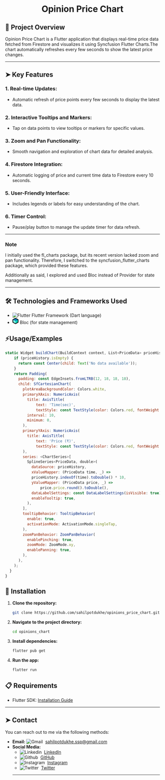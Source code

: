 <!-- Project Title -->

<h1 align="center">Opinion Price Chart</h1>


## 🔰 Project Overview
Opinion Price Chart is a Flutter application that displays real-time price data fetched from Firestore and visualizes it using Syncfusion Flutter Charts.The chart automatically refreshes every few seconds to show the latest price changes.


---
## ➤ Key Features

### 1. Real-time Updates:
 - Automatic refresh of price points every few seconds to display the latest data.
### 2. Interactive Tooltips and Markers: 
- Tap on data points to view tooltips or markers for specific values.
### 3. Zoom and Pan Functionality: 
 - Smooth navigation and exploration of chart data for detailed analysis.
### 4. Firestore Integration:
 - Automatic logging of price and current time data to Firestore every 10 seconds.
### 5. User-Friendly Interface:
 - Includes legends or labels for easy understanding of the chart.
### 6. Timer Control:
- Pause/play button to manage the update timer for data refresh.

---
### Note

I initially used the fl_charts package, but its recent version lacked zoom and pan functionality. Therefore, I switched to the syncfusion_flutter_charts package, which provided these features.

Additionally as said, I explored and used Bloc instead of Provider for state management.

---
## 🛠 Technologies and Frameworks Used
- <img src="https://user-images.githubusercontent.com/25181517/186150365-da1eccce-6201-487c-8649-45e9e99435fd.png" alt="Flutter" width="20" height="20"> Flutter Framework (Dart language)
- <img src="readmeimages/bloclogo.png" alt="Bloc" width="20" height="20"> Bloc (for state management)



## ⚡Usage/Examples

```javascript
static Widget buildChart(BuildContext context, List<PriceData> priceHistory) {
    if (priceHistory.isEmpty) {
      return const Center(child: Text('No data available'));
    }
    return Padding(
      padding: const EdgeInsets.fromLTRB(12, 18, 18, 18),
      child: SfCartesianChart(
        plotAreaBackgroundColor: Colors.white,
        primaryXAxis: NumericAxis(
          title: AxisTitle(
              text: 'Time(sec)',
              textStyle: const TextStyle(color: Colors.red, fontWeight: FontWeight.bold)),
          interval: 10,
          minimum: 0,
        ),
        primaryYAxis: NumericAxis(
          title: AxisTitle(
              text: 'Price (₹)',
              textStyle: const TextStyle(color: Colors.red, fontWeight: FontWeight.bold)),
        ),
        series: <ChartSeries>[
          SplineSeries<PriceData, double>(
            dataSource: priceHistory,
            xValueMapper: (PriceData time, _) =>
            priceHistory.indexOf(time).toDouble() * 10,
            yValueMapper: (PriceData price, _) =>
                price.price.round().toDouble(),
            dataLabelSettings: const DataLabelSettings(isVisible: true),
            enableTooltip: true,
          ),
        ],
        tooltipBehavior: TooltipBehavior(
          enable: true,
          activationMode: ActivationMode.singleTap,
        ),
        zoomPanBehavior: ZoomPanBehavior(
          enablePinching: true,
          zoomMode: ZoomMode.xy,
          enablePanning: true,
        ),
      ),
    );
  }
}
```

## 🚀 Installation

1. **Clone the repository:**

   ```bash
   git clone https://github.com/sahilpotdukhe/opinions_price_chart.git
2. **Navigate to the project directory:**
    ```bash
    cd opinions_chart
3. **Install dependencies:**
    ```bash
    flutter pub get
4. **Run the app:**
    ```bash
    flutter run

## 📋 Requirements

- Flutter SDK: [Installation Guide](https://flutter.dev/docs/get-started/install)

---
## ➤ Contact
You can reach out to me via the following methods:

- **Email:**  <img src="https://github.com/SatYu26/SatYu26/blob/master/Assets/Gmail.svg" alt="Gmail" width="20" height="20">&nbsp;&nbsp;<a href="mailto:sahilpotdukhe.ssp@gmail.com">sahilpotdukhe.ssp@gmail.com
- **Social Media:**
   - <img src="https://github.com/SatYu26/SatYu26/blob/master/Assets/Linkedin.svg" alt="Linkedin" width="20" height="20">&nbsp;&nbsp;[LinkedIn](https://www.linkedin.com/in/sahil-potdukhe/)
   - <img src="https://w7.pngwing.com/pngs/914/758/png-transparent-github-social-media-computer-icons-logo-android-github-logo-computer-wallpaper-banner-thumbnail.png" alt="Github" width="20" height="20">&nbsp;&nbsp;[GitHub](https://github.com/sahilpotdukhe)
   - <img src="https://github.com/SatYu26/SatYu26/blob/master/Assets/Instagram.svg" alt="Instagram" width="20" height="20">&nbsp;&nbsp;[Instagram](https://www.instagram.com/sahilpotdukhe11/)
   - <img src="https://github.com/SatYu26/SatYu26/blob/master/Assets/Twitter.svg" alt="Twitter" width="20" height="20">&nbsp;&nbsp;[Twitter](https://twitter.com/SahilPotdukhe)
  ---


